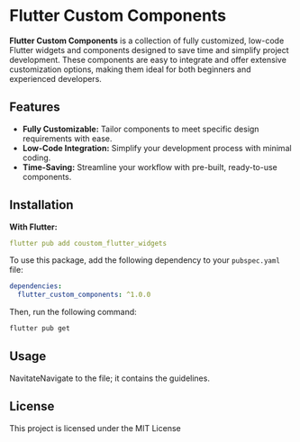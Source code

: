 

# Flutter Custom Components

**Flutter Custom Components** is a collection of fully customized, low-code Flutter widgets and components designed to save time and simplify project development. These components are easy to integrate and offer extensive customization options, making them ideal for both beginners and experienced developers.

## Features

- **Fully Customizable:** Tailor components to meet specific design requirements with ease.
- **Low-Code Integration:** Simplify your development process with minimal coding.
- **Time-Saving:** Streamline your workflow with pre-built, ready-to-use components.

## Installation


**With Flutter:**
```yaml
flutter pub add coustom_flutter_widgets
```

To use this package, add the following dependency to your `pubspec.yaml` file:

```yaml
dependencies:
  flutter_custom_components: ^1.0.0
```

Then, run the following command:

```bash
flutter pub get
```

## Usage

NavitateNavigate to the file; it contains the guidelines.


## License

This project is licensed under the MIT License 
